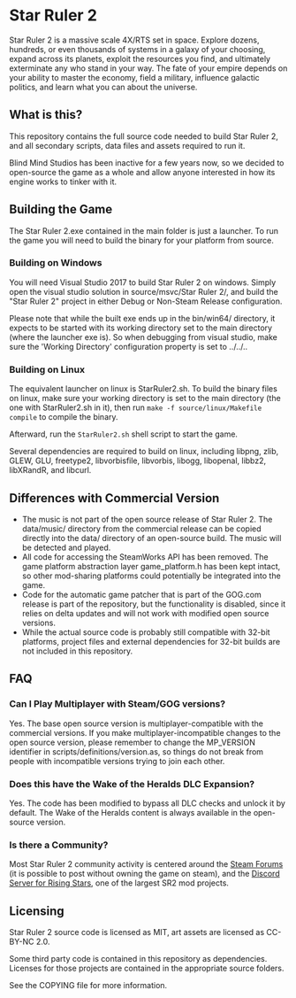 # Star Ruler 2
Star Ruler 2 is a massive scale 4X/RTS set in space. Explore dozens, hundreds,
or even thousands of systems in a galaxy of your choosing, expand across its
planets, exploit the resources you find, and ultimately exterminate any who
stand in your way. The fate of your empire depends on your ability to master
the economy, field a military, influence galactic politics, and learn what you
can about the universe.

## What is this?
This repository contains the full source code needed to build Star Ruler 2, and
all secondary scripts, data files and assets required to run it.

Blind Mind Studios has been inactive for a few years now, so we decided to
open-source the game as a whole and allow anyone interested in how its engine works
to tinker with it.

## Building the Game
The Star Ruler 2.exe contained in the main folder is just a launcher. To run
the game you will need to build the binary for your platform from source.

### Building on Windows
You will need Visual Studio 2017 to build Star Ruler 2 on windows. Simply open the
visual studio solution in source/msvc/Star Ruler 2/, and build the "Star Ruler 2" project
in either Debug or Non-Steam Release configuration.

Please note that while the built exe ends up in the bin/win64/ directory, it expects to be
started with its working directory set to the main directory (where the
launcher exe is). So when debugging from visual studio, make sure the 'Working
Directory' configuration property is set to ../../..

### Building on Linux
The equivalent launcher on linux is StarRuler2.sh. To build the binary files on linux,
make sure your working directory is set to the main directory (the one with StarRuler2.sh in it),
then run `make -f source/linux/Makefile compile` to compile the binary.

Afterward, run the `StarRuler2.sh` shell script to start the game.

Several dependencies are required to build on linux, including libpng, zlib,
GLEW, GLU, freetype2, libvorbisfile, libvorbis, libogg, libopenal, libbz2,
libXRandR, and libcurl.


## Differences with Commercial Version
* The music is not part of the open source release of Star Ruler 2. The data/music/ directory from the commercial
  release can be copied directly into the data/ directory of an open-source build. The music will be detected and played.
* All code for accessing the SteamWorks API has been removed. The game platform abstraction layer game\_platform.h has 
  been kept intact, so other mod-sharing platforms could potentially be integrated into the game.
* Code for the automatic game patcher that is part of the GOG.com release is part of the repository, but the functionality
  is disabled, since it relies on delta updates and will not work with modified open source versions.
* While the actual source code is probably still compatible with 32-bit platforms, project files and external dependencies for
  32-bit builds are not included in this repository.

## FAQ
### Can I Play Multiplayer with Steam/GOG versions?
Yes. The base open source version is multiplayer-compatible with the commercial versions. If you make multiplayer-incompatible
changes to the open source version, please remember to change the MP\_VERSION identifier in scripts/definitions/version.as,
so things do not break from people with incompatible versions trying to join each other.

### Does this have the Wake of the Heralds DLC Expansion?
Yes. The code has been modified to bypass all DLC checks and unlock it by default. The Wake of the Heralds content
is always available in the open-source version.

### Is there a Community?
Most Star Ruler 2 community activity is centered around the [Steam Forums](https://steamcommunity.com/app/282590/discussions/)
(it is possible to post without owning the game on steam), and the [Discord Server for Rising Stars](https://discord.gg/9YyXgbh),
one of the largest SR2 mod projects.

## Licensing
Star Ruler 2 source code is licensed as MIT, art assets are licensed as CC-BY-NC 2.0.

Some third party code is contained in this repository as dependencies. Licenses for those projects are contained in the appropriate source folders.

See the COPYING file for more information.
